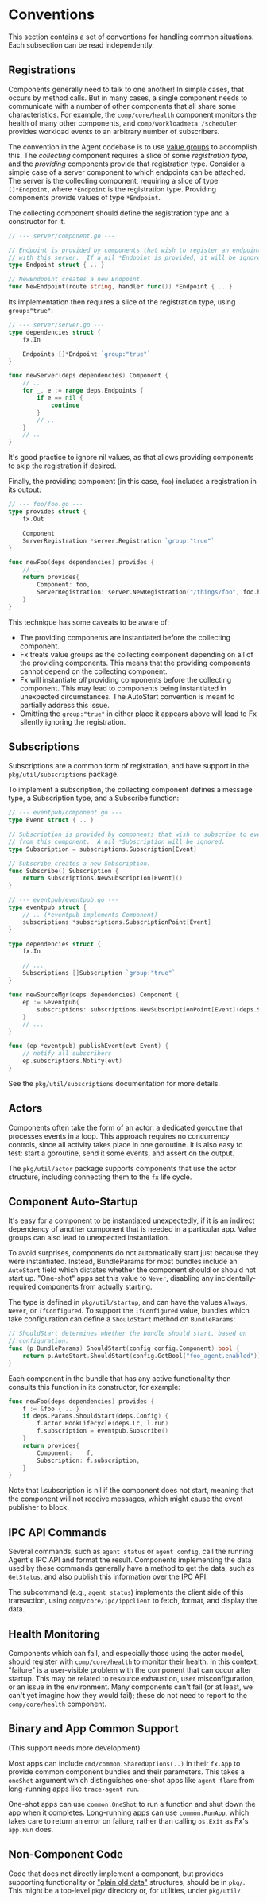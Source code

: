 # Conventions

This section contains a set of conventions for handling common situations.
Each subsection can be read independently.

## Registrations

Components generally need to talk to one another!
In simple cases, that occurs by method calls.
But in many cases, a single component needs to communicate with a number of other components that all share some characteristics.
For example, the `comp/core/health` component monitors the health of many other components, and `comp/workloadmeta /scheduler` provides workload events to an arbitrary number of subscribers.

The convention in the Agent codebase is to use [value groups](./fx.md#value-groups) to accomplish this.
The _collecting_ component requires a slice of some _registration type_, and the _providing_ components provide that registration type.
Consider a simple case of a server component to which endpoints can be attached.
The server is the collecting component, requiring a slice of type `[]*Endpoint`, where `*Endpoint` is the registration type.
Providing components provide values of type `*Endpoint`.

The collecting component should define the registration type and a constructor for it.

```go
// --- server/component.go ---

// Endpoint is provided by components that wish to register an endpoint
// with this server.  If a nil *Endpoint is provided, it will be ignored.
type Endpoint struct { .. }

// NewEndpoint creates a new Endpoint.
func NewEndpoint(route string, handler func()) *Endpoint { .. }
```

Its implementation then requires a slice of the registration type, using `group:"true"`:

```go
// --- server/server.go ---
type dependencies struct {
    fx.In

    Endpoints []*Endpoint `group:"true"`
}

func newServer(deps dependencies) Component {
    // ..
    for _, e := range deps.Endpoints {
        if e == nil {
            continue
        }
        // ..
    }
    // ..
}
```

It's good practice to ignore nil values, as that allows providing components to skip
the registration if desired.

Finally, the providing component (in this case, `foo`) includes a registration in its output:

```go
// --- foo/foo.go ---
type provides struct {
    fx.Out

    Component
    ServerRegistration *server.Registration `group:"true"`
}

func newFoo(deps dependencies) provides {
    // ..
    return provides{
        Component: foo,
        ServerRegistration: server.NewRegistration("/things/foo", foo.handler),
    }
}
```

This technique has some caveats to be aware of:

 * The providing components are instantiated before the collecting component.
 * Fx treats value groups as the collecting component depending on all of the providing components.
   This means that the providing components cannot depend on the collecting component.
 * Fx will instantiate _all_ providing components before the collecting component.
   This may lead to components being instantiated in unexpected circumstances.
   The AutoStart convention is meant to partially address this issue.
 * Omitting the `group:"true"` in either place it appears above will lead to Fx silently ignoring the registration.

## Subscriptions

Subscriptions are a common form of registration, and have support in the `pkg/util/subscriptions` package.

To implement a subscription, the collecting component defines a message type, a Subscription type, and a Subscribe function:

```go
// --- eventpub/component.go ---
type Event struct { .. }

// Subscription is provided by components that wish to subscribe to events
// from this component.  A nil *Subscription will be ignored.
type Subscription = subscriptions.Subscription[Event]

// Subscribe creates a new Subscription.
func Subscribe() Subscription {
    return subscriptions.NewSubscription[Event]()
}

// --- eventpub/eventpub.go ---
type eventpub struct {
    // .. (*eventpub implements Component)
    subscriptions *subscriptions.SubscriptionPoint[Event]
}

type dependencies struct {
    fx.In

    // ...
    Subscriptions []Subscription `group:"true"`
}

func newSourceMgr(deps dependencies) Component {
    ep := &eventpub{
        subscriptions: subscriptions.NewSubscriptionPoint[Event](deps.Subscriptions),
    }
    // ...
}

func (ep *eventpub) publishEvent(evt Event) {
    // notify all subscribers
    ep.subscriptions.Notify(evt)
}
```

See the `pkg/util/subscriptions` documentation for more details.

## Actors

Components often take the form of an [actor](https://en.wikipedia.org/wiki/Actor_model): a dedicated goroutine that processes events in a loop.
This approach requires no concurrency controls, since all activity takes place in one goroutine.
It is also easy to test: start a goroutine, send it some events, and assert on the output.

The `pkg/util/actor` package supports components that use the actor structure, including connecting them to the `fx` life cycle.

## Component Auto-Startup

It's easy for a component to be instantiated unexpectedly, if it is an indirect dependency of another component that is needed in a particular app.
Value groups can also lead to unexpected instantiation.

To avoid surprises, components do not automatically start just because they were instantiated.
Instead, BundleParams for most bundles include an `AutoStart` field which dictates whether the component should or should not start up.
"One-shot" apps set this value to `Never`, disabling any incidentally-required components from actually starting.

The type is defined in `pkg/util/startup`, and can have the values `Always`, `Never`, or `IfConfigured`.
To support the `IfConfigured` value, bundles which take configuration can define a `ShouldStart` method on `BundleParams`:

```go
// ShouldStart determines whether the bundle should start, based on
// configuration.
func (p BundleParams) ShouldStart(config config.Component) bool {
    return p.AutoStart.ShouldStart(config.GetBool("foo_agent.enabled"))
}
```

Each component in the bundle that has any active functionality then consults this function in its constructor, for example:

```go
func newFoo(deps dependencies) provides {
    f := &foo { .. }
    if deps.Params.ShouldStart(deps.Config) {
        f.actor.HookLifecycle(deps.Lc, l.run)
        f.subscription = eventpub.Subscribe()
    }
    return provides{
        Component:    f,
        Subscription: f.subscription,
    }
}
```

Note that l.subscription is nil if the component does not start, meaning that the component will not receive messages, which might cause the event publisher to block.

## IPC API Commands

Several commands, such as `agent status` or `agent config`, call the running Agent's IPC API and format the result.
Components implementing the data used by these commands generally have a method to get the data, such as `GetStatus`, and also publish this information over the IPC API.

The subcommand (e.g., `agent status`) implements the client side of this transaction, using `comp/core/ipc/ippclient` to fetch, format, and display the data.

## Health Monitoring

Components which can fail, and especially those using the actor model, should register with `comp/core/health` to monitor their health.
In this context, "failure" is a user-visible problem with the component that can occur after startup.
This may be related to resource exhaustion, user misconfiguration, or an issue in the environment.
Many components can't fail (or at least, we can't yet imagine how they would fail); these do not need to report to the `comp/core/health` component.

## Binary and App Common Support

(This support needs more development)

Most apps can include `cmd/common.SharedOptions(..)` in their `fx.App` to provide common component bundles and their parameters.
This takes a `oneShot` argument which distinguishes one-shot apps like `agent flare` from long-running apps like `trace-agent run`.

One-shot apps can use `common.OneShot` to run a function and shut down the app when it completes.
Long-running apps can use `common.RunApp`, which takes care to return an error on failure, rather than calling `os.Exit` as Fx's `app.Run` does.

## Non-Component Code

Code that does not directly implement a component, but provides supporting functionality or ["plain old data"](https://en.wikipedia.org/wiki/Passive_data_structure) structures, should be in `pkg/`.
This might be a top-level `pkg/` directory or, for utilities, under `pkg/util/`.

